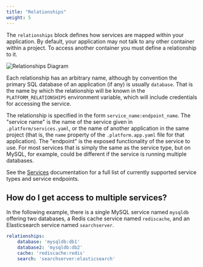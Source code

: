 ```yaml
---
title: "Relationships"
weight: 5
---
```


The `relationships` block defines how services are mapped within your application.  By default, your application may not talk to any other container within a project.  To access another container you must define a relationship to it.

![Relationships Diagram](/images/management-console/relationships.png "0.5")

Each relationship has an arbitrary name, although by convention the primary SQL database of an application (if any) is usually `database`.  That is the name by which the relationship will be known in the `PLATFORM_RELATIONSHIPS` environment variable, which will include credentials for accessing the service.

The relationship is specified in the form `service_name:endpoint_name`.  The "service name" is the name of the service given in `.platform/services.yaml`, or the name of another application in the same project (that is, the `name` property of the `.platform.app.yaml` file for that application).  The "endpoint" is the exposed functionality of the service to use.  For most services that is simply the same as the service type, but on MySQL, for example, could be different if the service is running multiple databases.

See the [Services](/configuration/services.html) documentation for a full list of currently supported service types and service endpoints.

## How do I get access to multiple services?

In the following example, there is a single MySQL service named `mysqldb` offering two databases, a Redis cache service named `rediscache`, and an Elasticsearch service named `searchserver`.

```yaml
relationships:
    database: 'mysqldb:db1'
    database2: 'mysqldb:db2'
    cache: 'rediscache:redis'
    search: 'searchserver:elasticsearch'
```
